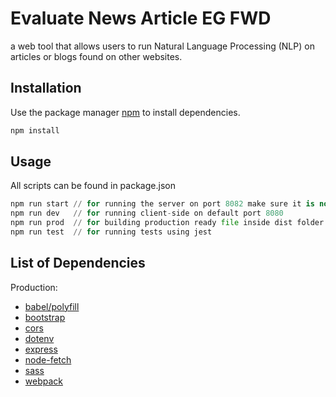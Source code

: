 # Evaluate News Article EG FWD

a web tool that allows users to run Natural Language Processing (NLP) on articles or blogs found on other websites.

## Installation

Use the package manager [npm](https://npmjs.com) to install dependencies.

```bash
npm install
```

## Usage

All scripts can be found in package.json
```python
npm run start // for running the server on port 8082 make sure it is not in use
npm run dev   // for running client-side on default port 8080
npm run prod  // for building production ready file inside dist folder
npm run test  // for running tests using jest
```

## List of Dependencies
Production:
- [babel/polyfill](https://www.npmjs.com/package/babel-plugin-polyfill-env)
- [bootstrap](https://www.npmjs.com/package/bootstrap)
- [cors](https://www.npmjs.com/package/cors)
- [dotenv](https://www.npmjs.com/package/dotenv)
- [express](https://www.npmjs.com/package/express) 
- [node-fetch](https://www.npmjs.com/package/node-fetch)
- [sass](https://sass-lang.com/install)
- [webpack](https://webpack.js.org/guides/installation/)



